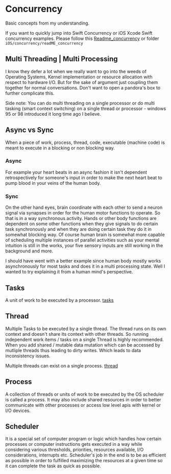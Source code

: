 # Concurrency

Basic concepts from my understanding.

If you want to quickly jump into Swift Concurrency or iOS Xcode Swift concurrency examples. Please follow this [Readme_concurrency](ios/concurrency/Readme_concurrency.md) or folder `iOS/concurrency/readME_concurrency` 

## Multi Threading | Multi Processing

I know they defer a lot when we really want to go into the weeds of Operating Systems, Kernel implementation or resource allocation with respect to hardware I/O. But for the sake of argument just coupling them together for normal conversations. Don't want to open a pandora's box to further complicate this. 

Side note: You can do multi threading on a single processor or do multi tasking (smart context switching) on a single thread or processor - windows 95 or 98 introduced it long time ago I believe.


## Async vs Sync

When a piece of work, process, thread, code, executable (machine code) is meant to execute in a blocking or non blocking way. 

### Async

For example your heart beats in an async fashion it isn't dependent retrospectively for someone's input in order to make the next heart beat to pump blood in your veins  of the human body.

### Sync

On the other hand eyes, brain coordinate with each other to send a neuron signal via synapses in order for the human motor functions to operate. So that is in a way synchronous activity. Hands or other body functions are dependent on some other functions when they give signals to do certain task synchronously and when they are doing certain task they do it in somewhat blocking way. Of course human brain is somewhat more capable of scheduling multiple instances of parallel activities such as your mental intuition is still in the works, your five sensory inputs are still working in the background and more.

I should have went with a better example since human body mostly works asynchronously for most tasks and does it in a multi processing state. Well I wanted to try explaining it from a human mind's perspective.


## Tasks

A unit of work to be executed by a processor.
[tasks](ios/concurrency/tasks.md)
## Thread 

Multiple Tasks to be executed by a single thread. The thread runs on its own context and doesn't share its context with other threads. So running independent work items / tasks on a single Thread is highly recommended. When you add shared / mutable data mutation which can be accessed by mutliple threads thus leading to dirty writes. Which leads to data inconsistency issues.

Multiple threads can exist on a single process.
[thread](ios/concurrency/thread.md)


## Process

A collection of threads or units of work to be executed by the OS scheduler is called a process. It may also include shared resources in order to better communicate with other processes or access low level apis with kernel or I/O devices.

## Scheduler

It is a special set of computer program or logic which handles how certain processes or computer instructions gets executed in a way while considering various thresholds, priorities, resources available, I/O considerations, interrupts etc. Scheduler's job in the end is to be as efficient as possible in order to fulfilled maximizing the resources at a given time so it can complete the task as quick as possible.
